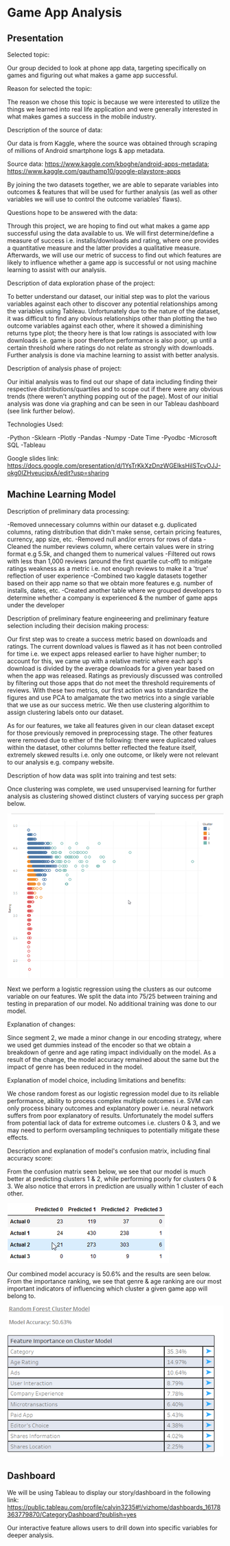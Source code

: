 # Game App Analysis

## Presentation

Selected topic:

Our group decided to look at phone app data, targeting specifically on games and figuring out what makes a game app successful.

Reason for selected the topic:

The reason we chose this topic is because we were interested to utilize the things we learned into real life application and were generally interested in what makes games a success in the mobile industry.

Description of the source of data:

Our data is from Kaggle, where the source was obtained through scraping of millions of Android smartphone logs & app metadata.

Source data: https://www.kaggle.com/kboghe/android-apps-metadata; https://www.kaggle.com/gauthamp10/google-playstore-apps

By joining the two datasets together, we are able to separate variables into outcomes & features that will be used for further analysis (as well as other variables we will use to control the outcome variables' flaws).

Questions hope to be answered with the data:

Through this project, we are hoping to find out what makes a game app successful using the data available to us. We will first determine/define a measure of success i.e. installs/downloads and rating, where one provides a quantitative measure and the latter provides a qualitative measure. Afterwards, we will use our metric of success to find out which features are likely to influence whether a game app is successful or not using machine learning to assist with our analysis.

Description of data exploration phase of the project:

To better understand our dataset, our initial step was to plot the various variables against each other to discover any potential relationships among the variables using Tableau. Unfortunately due to the nature of the dataset, it was difficult to find any obvious relationships other than plotting the two outcome variables against each other, where it showed a diminishing returns type plot; the theory here is that low ratings is associated with low downloads i.e. game is poor therefore performance is also poor, up until a certain threshold where ratings do not relate as strongly with downloads. Further analysis is done via machine learning to assist with better analysis.

Description of analysis phase of project:

Our initial analysis was to find out our shape of data including finding their respective distributions/quartiles and to scope out if there were any obvious trends (there weren't anything popping out of the page). Most of our initial analysis was done via graphing and can be seen in our Tableau dashboard (see link further below).

Technologies Used:

-Python
	-Sklearn
	-Plotly
	-Pandas
	-Numpy
	-Date Time
	-Pyodbc
-Microsoft SQL
-Tableau


Google slides link: https://docs.google.com/presentation/d/1YsTrKkXzDnzWGElksHiISTcvOJJ-okg0IZHveucjpxA/edit?usp=sharing

## Machine Learning Model

Description of preliminary data processing:

-Removed unnecessary columns within our dataset e.g. duplicated columns, rating distribution that didn't make sense,
certain pricing features, currency, app size, etc.
-Removed null and/or errors for rows of data
-Cleaned the number reviews column, where certain values were in string format e.g 5.5k, and changed them to numerical values
-Filtered out rows with less than 1,000 reviews (around the first quartile cut-off) to mitigate ratings weakness as a metric i.e. not enough reviews to make it a 'true' reflection of user experience
-Combined two kaggle datasets together based on their app name so that we obtain more features e.g. number of installs, dates, etc.
-Created another table where we grouped developers to determine whether a company is experienced & the number of game apps under the developer


Description of preliminary feature engineeering and preliminary feature selection including their decision making process:

Our first step was to create a success metric based on downloads and ratings. The current download values is flawed as it has not been controlled for time i.e. we expect apps released earlier to have higher number; to account for this, we came up with a relative metric where each app's download is divided by the average downloads for a given year based on when the app was released. Ratings as previously discussed was controlled by filtering out those apps that do not meet the threshold requirements of reviews. With these two metrics, our first action was to standardize the figures and use PCA to amalgamate the two metrics into a single variable that we use as our success metric. We then use clustering algorithim to assign clustering labels onto our dataset.

As for our features, we take all features given in our clean dataset except for those previously removed in preprocessing stage. The other features were removed due to either of the following: there were duplicated values within the dataset, other columns better reflected the feature itself, extremely skewed results i.e. only one outcome, or likely were not relevant to our analysis e.g. company website.

Description of how data was split into training and test sets:

Once clustering was complete, we used unsupervised learning for further analysis as clustering showed distinct clusters of varying success per graph below.

<img src='clusters.png'>

Next we perform a logistic regression using the clusters as our outcome variable on our features. We split the data into 75/25 between training and testing in preparation of our model. No additional training was done to our model.

Explanation of changes:

Since segment 2, we made a minor change in our encoding strategy, where we used get dummies instead of the encoder so that we obtain a breakdown of genre and age rating impact individually on the model. As a result of the change, the model accuracy remained about the same but the impact of genre has been reduced in the model.

Explanation of model choice, including limitations and benefits:

We chose random forest as our logistic regression model due to its reliable performance, ability to process complex multiple outcomes i.e. SVM can only process binary outcomes and explanatory power i.e. neural network suffers from poor explanatory of results. Unfortunately the model suffers from potential lack of data for extreme outcomes i.e. clusters 0 & 3, and we may need to perform oversampling techniques to potentially mitigate these effects.

Description and explanation of model's confusion matrix, including final accuracy score:

From the confusion matrix seen below, we see that our model is much better at predicting clusters 1 & 2, while performing poorly for clusters 0 & 3. We also notice that errors in prediction are usually within 1 cluster of each other. 

<img src='confusion_matrix.png'>

Our combined model accuracy is 50.6% and the results are seen below. From the importance ranking, we see that genre & age ranking are our most important indicators of influencing which cluster a given game app will belong to. 

<img src='rf_results.png'>

## Dashboard

We will be using Tableau to display our story/dashboard in the following link: https://public.tableau.com/profile/calvin3235#!/vizhome/dashboards_16178363779870/CategoryDashboard?publish=yes

Our interactive feature allows users to drill down into specific variables for deeper analysis.


